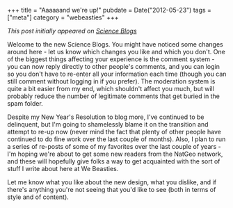 +++
title = "Aaaaaand we're up!"
pubdate = Date("2012-05-23")
tags = ["meta"]
category = "webeasties"
+++

_This post initially appeared on [Science Blogs](http://scienceblogs.com/webeasties)_

Welcome to the new Science Blogs. You might have noticed some changes around here - let us know which changes you like and which you don't. One of the biggest things affecting your experience is the comment system - you can now reply directly to other people's comments, and you can login so you don't have to re-enter all your information each time (though you can still comment without logging in if you prefer). The moderation system is quite a bit easier from my end, which shouldn't affect you much, but will probably reduce the number of legitimate comments that get buried in the spam folder.

Despite my New Year's Resolution to blog more, I've continued to be delinquent, but I'm going to shamelessly blame it on the transition and attempt to re-up now (never mind the fact that plenty of other people have continued to do fine work over the last couple of months). Also, I plan to run a series of re-posts of some of my favorites over the last couple of years - I'm hoping we're about to get some new readers from the NatGeo network, and these will hopefully give folks a way to get acquainted with the sort of stuff I write about here at We Beasties.

Let me know what you like about the new design, what you dislike, and if there's anything you're not seeing that you'd like to see (both in terms of style and of content).

      
  
